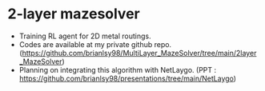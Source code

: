 # 2-layer mazesolver

- Training RL agent for 2D metal routings.
- Codes are available at my private github repo.
(https://github.com/brianlsy98/MultiLayer_MazeSolver/tree/main/2layer_MazeSolver)
- Planning on integrating this algorithm with NetLaygo.
(PPT : https://github.com/brianlsy98/presentations/tree/main/NetLaygo)